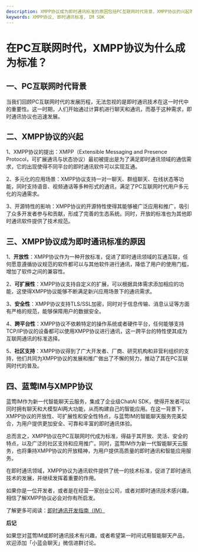 ```yaml
---
description: XMPP协议成为即时通讯标准的原因包括PC互联网时代背景、XMPP协议的兴起等因素
keywords: XMPP协议, 即时通讯标准, IM SDK
---
```

# 在PC互联网时代，XMPP协议为什么成为标准？

## 一、PC互联网时代背景

当我们回顾PC互联网时代的发展历程，无法忽视的是即时通讯技术在这一时代中的重要性。这一时期，人们开始通过计算机进行聊天和通讯，而基于这种需求，即时通讯协议也迅速发展。

## 二、XMPP协议的兴起

1、XMPP协议的提出：XMPP（Extensible Messaging and Presence Protocol，可扩展通讯与状态协议）最初被提出是为了满足即时通讯领域的通信需求，它的出现使得不同平台的即时通讯软件可以实现互通。

2、多元化的应用场景：XMPP协议支持一对一聊天、群组聊天、在线状态等功能，同时支持语音、视频通话等多种形式的通讯，满足了PC互联网时代用户多元化的沟通需求。

3、开源特性的影响：XMPP协议的开源特性使得其能够被广泛应用和推广，吸引了众多开发者参与和贡献，形成了完善的生态系统。同时，开放的标准也为其他即时通讯软件提供了技术规范。

## 三、XMPP协议成为即时通讯标准的原因

1、**开放性**：XMPP协议作为一种开放标准，促进了即时通讯领域的互通互联，任何愿意遵循协议规范的软件都可以与其他软件进行通讯，降低了用户的使用门槛，增加了软件之间的兼容性。

2、**可扩展性**：XMPP协议支持自定义的扩展，可以根据具体需求添加相应的功能，这使得XMPP协议能够不断满足新兴应用场景下的通讯需求。

3、**安全性**：XMPP协议支持TLS/SSL加密，同时对于信息传输、消息认证等方面有严格的规范，能够保障用户的数据安全。

4、**跨平台性**：XMPP协议不依赖特定的操作系统或者硬件平台，任何能够支持TCP/IP协议的设备都可以使用XMPP协议进行通讯，这一跨平台的特性使其成为互联网通讯的标准选择。

5、**社区支持**：XMPP协议得到了广大开发者、厂商、研究机构和非营利组织的支持，他们共同为XMPP协议的发展和推广做出了不懈的努力，推动了其在PC互联网时代的普及。

## 四、蓝莺IM与XMPP协议

蓝莺IM作为新一代智能聊天云服务，集成了企业级ChatAI SDK，使得开发者可以同时拥有聊天和大模型AI两大功能，从而构建自己的智能应用。在这一背景下，XMPP协议的开放性、可扩展性和安全性特点，与蓝莺IM的智能聊天服务完美契合，为用户提供更加安全、可靠和丰富的即时通讯体验。

总而言之，XMPP协议在PC互联网时代成为标准，得益于其开放、灵活、安全的特点，以及广泛的社区支持和应用推广。同时，蓝莺IM作为新一代智能聊天云服务，也将秉持XMPP协议的开放精神，为用户提供高质量的即时通讯和智能应用服务。

在即时通讯领域，XMPP协议为通讯软件提供了统一的技术标准，促进了即时通讯技术的发展，并继续发挥着重要的作用。

如果你是一位开发者，或者是在经营一家创业公司，或者对即时通讯技术感兴趣，相信了解XMPP协议必会对你有所启发。

了解更多可阅读：[即时通讯开发指南（IM）](https://www.lanyingim.com)

**后记**

如果您对蓝莺IM或即时通讯技术有兴趣，或者希望第一时间试用智能聊天产品，欢迎添加「小蓝会聊天」微信进群讨论。